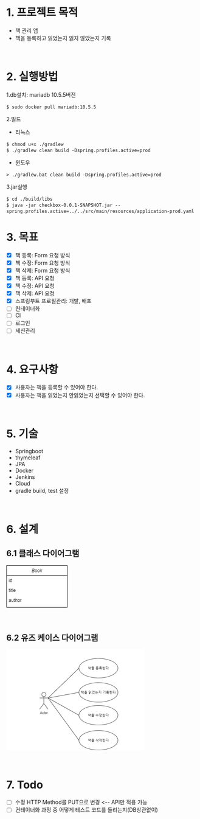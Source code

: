 # 1. 프로젝트 목적
- 책 관리 앱
- 책을 등록하고 읽었는지 읽지 않았는지 기록

<br>

# 2. 실행방법
1.db설치: mariadb 10.5.5버전
```
$ sudo docker pull mariadb:10.5.5
```
2.빌드
* 리눅스
```
$ chmod u+x ./gradlew
$ ./gradlew clean build -Dspring.profiles.active=prod
``` 
* 윈도우
```
> ./gradlew.bat clean build -Dspring.profiles.active=prod
```
3.jar실행
```
$ cd ./build/libs
$ java -jar checkbox-0.0.1-SNAPSHOT.jar --spring.profiles.active=../../src/main/resources/application-prod.yaml
```

# 3. 목표
- [x] 책 등록: Form 요청 방식
- [x] 책 수정: Form 요청 방식
- [x] 책 삭제: Form 요청 방식
- [x] 책 등록: API 요청
- [x] 책 수정: API 요청
- [x] 책 삭제: API 요청
- [x] 스프링부트 프로필관리: 개발, 배포
- [ ] 컨테이너화
- [ ] CI
- [ ] 로그인
- [ ] 세션관리

<br>

# 4. 요구사항
- [x] 사용자는 책을 등록할 수 있어야 한다.
- [x] 사용자는 책을 읽었는지 안읽었는지 선택할 수 있어야 한다.

<br>

# 5. 기술
- Springboot
- thymeleaf
- JPA
- Docker
- Jenkins
- Cloud
- gradle build, test 설정

<br>

# 6. 설계
## 6.1 클래스 다이어그램
![class_diagram](imgs/class_diagram.png) 

<br>

## 6.2 유즈 케이스 다이어그램
![use_case](imgs/use_case.png)

<br>

# 7. Todo
- [ ] 수정 HTTP Method를 PUT으로 변경 <-- API만 적용 가능
- [ ] 컨테이너화 과정 중 어떻게 테스트 코드를 돌리는지(DB상관없이)
